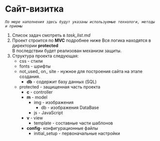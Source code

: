 Сайт-визитка
============
*`По мере наполнения здесь будут указаны используемые технологи, методы и приемы`*
<br>
1. Список задач смотреть в _task_list.md_
2. Проект строится по __MVC__ подробнее ниже
    Вся логика находятся в директории __protected__<br>
    В последствии будет реализован механизм защиты.
3. Структура проекта следующая:
    + css                - стили
    + fonts              - шрифты
    + not_used_ on_ site - нужное для построения сайта на этапе создания.
        * __db__     - содержит базу данных (SQL)
    + protected          - защищенная часть проекта
        * __с__     - controller
        * __m__     - model
            - img - изображения
                - db  - изображения DataBase
            - js  - JavaScript
        * __v__   - view
            - template - составные части шаблонов
        * __config__- конфигурационные файлы
            - initial_setup - первоначальные настройки
